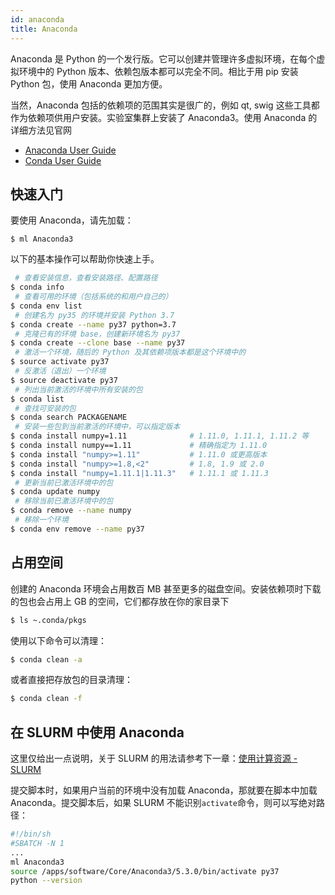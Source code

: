 ```yaml
---
id: anaconda
title: Anaconda
---
```


Anaconda 是 Python 的一个发行版。它可以创建并管理许多虚拟环境，在每个虚拟环境中的 Python 版本、依赖包版本都可以完全不同。相比于用 pip 安装 Python 包，使用 Anaconda 更加方便。

当然，Anaconda 包括的依赖项的范围其实是很广的，例如 qt, swig 这些工具都作为依赖项供用户安装。实验室集群上安装了 Anaconda3。使用 Anaconda 的详细方法见官网 

- [Anaconda User Guide](https://docs.anaconda.com/anaconda/user-guide/)
- [Conda User Guide](https://conda.io/projects/conda/en/latest/user-guide/index.html)

## 快速入门

要使用 Anaconda，请先加载：

```
$ ml Anaconda3
```

以下的基本操作可以帮助你快速上手。

```bash
 # 查看安装信息，查看安装路径、配置路径
$ conda info
 # 查看可用的环境（包括系统的和用户自己的）
$ conda env list
 # 创建名为 py35 的环境并安装 Python 3.7
$ conda create --name py37 python=3.7
 # 克隆已有的环境 base，创建新环境名为 py37
$ conda create --clone base --name py37
 # 激活一个环境，随后的 Python 及其依赖项版本都是这个环境中的
$ source activate py37
 # 反激活（退出）一个环境
$ source deactivate py37
 # 列出当前激活的环境中所有安装的包
$ conda list
 # 查找可安装的包
$ conda search PACKAGENAME
 # 安装一些包到当前激活的环境中，可以指定版本
$ conda install numpy=1.11              # 1.11.0, 1.11.1, 1.11.2 等
$ conda install numpy==1.11             # 精确指定为 1.11.0
$ conda install "numpy>=1.11"           # 1.11.0 或更高版本
$ conda install "numpy>=1.8,<2"         # 1.8, 1.9 或 2.0
$ conda install "numpy=1.11.1|1.11.3"   # 1.11.1 或 1.11.3
 # 更新当前已激活环境中的包
$ conda update numpy
 # 移除当前已激活环境中的包
$ conda remove --name numpy
 # 移除一个环境
$ conda env remove --name py37
```

## 占用空间

创建的 Anaconda 环境会占用数百 MB 甚至更多的磁盘空间。安装依赖项时下载的包也会占用上 GB 的空间，它们都存放在你的家目录下

```bash
$ ls ~.conda/pkgs
```

使用以下命令可以清理：

```bash
$ conda clean -a
```

或者直接把存放包的目录清理：

```bash
$ conda clean -f
```

## 在 SLURM 中使用 Anaconda

这里仅给出一点说明，关于 SLURM 的用法请参考下一章：[使用计算资源 - SLURM](zh-cn/04-slurm/01-slurm-info)

提交脚本时，如果用户当前的环境中没有加载 Anaconda，那就要在脚本中加载 Anaconda。提交脚本后，如果  SLURM 不能识别`activate`命令，则可以写绝对路径：

```bash
#!/bin/sh
#SBATCH -N 1
...
ml Anaconda3
source /apps/software/Core/Anaconda3/5.3.0/bin/activate py37
python --version
```

